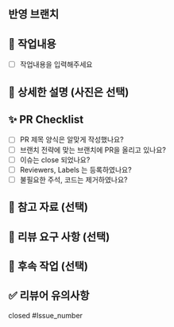 ## 반영 브랜치
<!-- ex) feat/login -> dev -->

## 📌 작업내용
- [ ] 작업내용을 입력해주세요

## 📸 상세한 설명 (사진은 선택)
<!-- +) 설명이 필요한 로직이나 구현한 의도 (핵심 코드 설명)--> 
<!-- +) 스크린샷이 필요하면 스크린샷을 첨부해주세요 --> 

## ✨ PR Checklist
- [ ] PR 제목 양식은 알맞게 작성했나요?
- [ ] 브랜치 전략에 맞는 브랜치에 PR을 올리고 있나요?
- [ ] 이슈는 close 되었나요?
- [ ] Reviewers, Labels 는 등록하였나요?
- [ ] 불필요한 주석, 코드는 제거하였나요?

## 📗 참고 자료 (선택)

## 📢 리뷰 요구 사항 (선택)

## 🚩 후속 작업 (선택)
<!-- PR 후 코멘트로 받은 피드백에 대한 후속 작업 진행사항 -->

## ✅ 리뷰어 유의사항
<!-- 리뷰어들이 참고할 사항이 있다면 적어주세요 -->

closed #Issue_number
